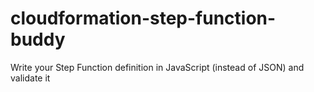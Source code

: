 # cloudformation-step-function-buddy
Write your Step Function definition in JavaScript (instead of JSON) and validate it
